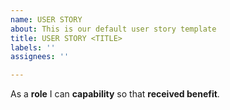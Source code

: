 ```yaml
---
name: USER STORY
about: This is our default user story template
title: USER STORY <TITLE>
labels: ''
assignees: ''

---
```


As a **role** I can **capability** so that **received benefit**.
